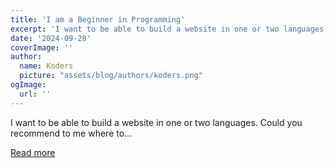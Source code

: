 ```yaml
---
title: 'I am a Beginner in Programming'
excerpt: 'I want to be able to build a website in one or two languages. Could you recommend to me where to...'
date: '2024-09-28'
coverImage: ''
author:
  name: Koders
  picture: "assets/blog/authors/koders.png"
ogImage:
  url: ''
---
```


I want to be able to build a website in one or two languages. Could you recommend to me where to...

[Read more](https://dev.to/eisha_hijab/i-am-a-beginner-in-programming-2b9f)
